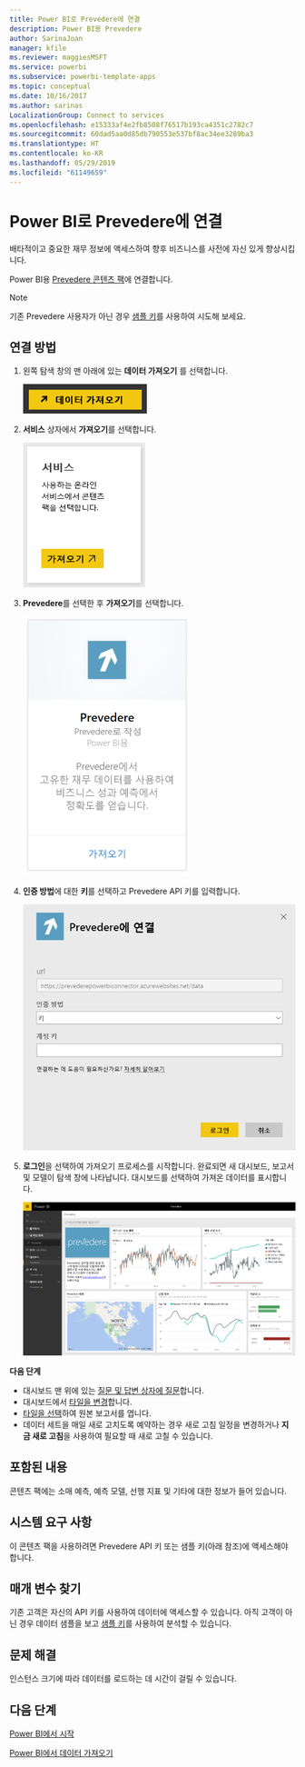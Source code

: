 ```yaml
---
title: Power BI로 Prevedere에 연결
description: Power BI용 Prevedere
author: SarinaJoan
manager: kfile
ms.reviewer: maggiesMSFT
ms.service: powerbi
ms.subservice: powerbi-template-apps
ms.topic: conceptual
ms.date: 10/16/2017
ms.author: sarinas
LocalizationGroup: Connect to services
ms.openlocfilehash: e15333af4e2fb8508f76517b193ca4351c2782c7
ms.sourcegitcommit: 60dad5aa0d85db790553e537bf8ac34ee3289ba3
ms.translationtype: HT
ms.contentlocale: ko-KR
ms.lasthandoff: 05/29/2019
ms.locfileid: "61149659"
---
```

# <a name="connect-to-prevedere-with-power-bi"></a>Power BI로 Prevedere에 연결
배타적이고 중요한 재무 정보에 액세스하여 향후 비즈니스를 사전에 자신 있게 향상시킵니다.

Power BI용 [Prevedere 콘텐츠 팩](https://app.powerbi.com/getdata/services/prevedere)에 연결합니다.

>[!NOTE]
>기존 Prevedere 사용자가 아닌 경우 [샘플 키](https://prevederepowerbiconnector.azurewebsites.net/static/learnmore.html)를 사용하여 시도해 보세요.

## <a name="how-to-connect"></a>연결 방법
1. 왼쪽 탐색 창의 맨 아래에 있는 **데이터 가져오기** 를 선택합니다.
   
   ![](media/service-connect-to-prevedere/getdata.png)
2. **서비스** 상자에서 **가져오기**를 선택합니다.
   
   ![](media/service-connect-to-prevedere/services.png)
3. **Prevedere**를 선택한 후 **가져오기**를 선택합니다.
   
   ![](media/service-connect-to-prevedere/connect.png)
4. **인증 방법**에 대한 **키**를 선택하고 Prevedere API 키를 입력합니다.
   
    ![](media/service-connect-to-prevedere/creds.png)
5. **로그인**을 선택하여 가져오기 프로세스를 시작합니다. 완료되면 새 대시보드, 보고서 및 모델이 탐색 창에 나타납니다. 대시보드를 선택하여 가져온 데이터를 표시합니다.
   
     ![](media/service-connect-to-prevedere/dashboard.png)

**다음 단계**

* 대시보드 맨 위에 있는 [질문 및 답변 상자에 질문](consumer/end-user-q-and-a.md)합니다.
* 대시보드에서 [타일을 변경](service-dashboard-edit-tile.md)합니다.
* [타일을 선택](consumer/end-user-tiles.md)하여 원본 보고서를 엽니다.
* 데이터 세트을 매일 새로 고치도록 예약하는 경우 새로 고침 일정을 변경하거나 **지금 새로 고침**을 사용하여 필요할 때 새로 고칠 수 있습니다.

## <a name="whats-included"></a>포함된 내용
콘텐츠 팩에는 소매 예측, 예측 모델, 선행 지표 및 기타에 대한 정보가 들어 있습니다.

## <a name="system-requirements"></a>시스템 요구 사항
이 콘텐츠 팩을 사용하려면 Prevedere API 키 또는 샘플 키(아래 참조)에 액세스해야 합니다.

## <a name="finding-parameters"></a>매개 변수 찾기
<a name="FindingParams"></a>

기존 고객은 자신의 API 키를 사용하여 데이터에 액세스할 수 있습니다. 아직 고객이 아닌 경우 데이터 샘플을 보고 [샘플 키](https://prevederepowerbiconnector.azurewebsites.net/static/learnmore.html)를 사용하여 분석할 수 있습니다.

## <a name="troubleshooting"></a>문제 해결
인스턴스 크기에 따라 데이터를 로드하는 데 시간이 걸릴 수 있습니다.

## <a name="next-steps"></a>다음 단계
[Power BI에서 시작](service-get-started.md)

[Power BI에서 데이터 가져오기](service-get-data.md)

